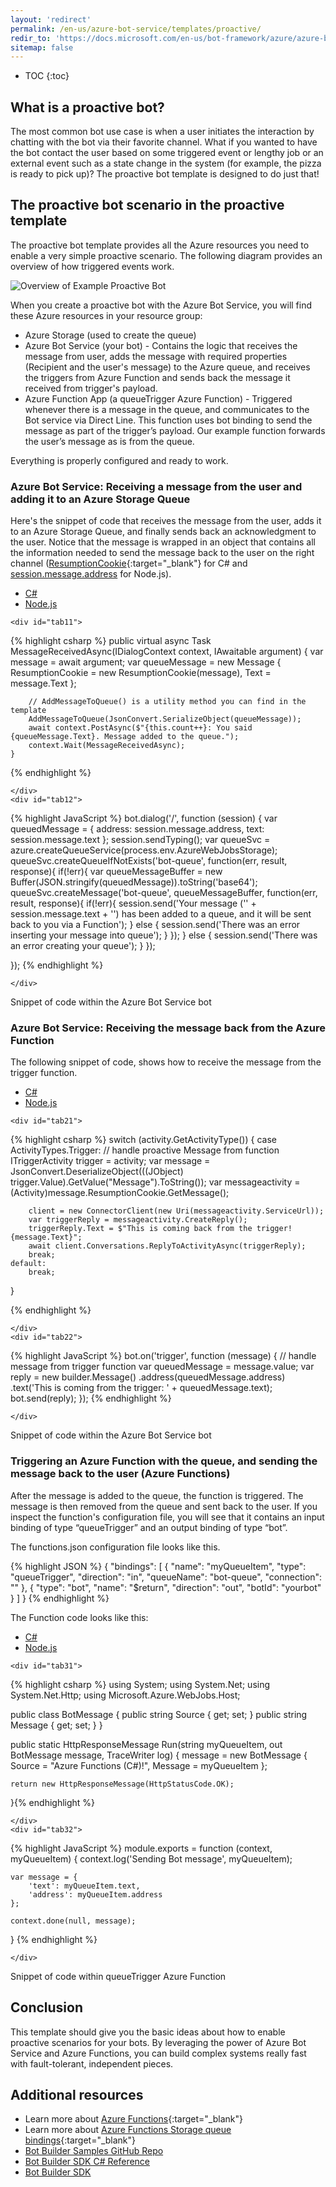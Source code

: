 ```yaml
---
layout: 'redirect'
permalink: /en-us/azure-bot-service/templates/proactive/
redir_to: 'https://docs.microsoft.com/en-us/bot-framework/azure/azure-bot-service-template-proactive'
sitemap: false
---
```


* TOC
{:toc}

## What is a proactive bot?
The most common bot use case is when a user initiates the interaction by chatting with the bot via their favorite channel. What if you wanted to have the bot contact the user based on some triggered event or lengthy job or an external event such as a state change in the system (for example, the pizza is ready to pick up)? The proactive bot template is designed to do just that! 

## The proactive bot scenario in the proactive template
The proactive bot template provides all the Azure resources you need to enable a very simple proactive scenario. The following diagram provides an overview of how triggered events work.

![Overview of Example Proactive Bot](/en-us/images/azure-bots/azure-bot-proactive-diagram.png)

When you create a proactive bot with the Azure Bot Service, you will find these Azure resources in your resource group:

- Azure Storage (used to create the queue)
- Azure Bot Service (your bot) - Contains the logic that receives the message from user, adds the message with required properties (Recipient and the user's message) to the Azure queue, and receives the triggers from Azure Function and sends back the message it received from trigger's payload.
- Azure Function App (a queueTrigger Azure Function) - Triggered whenever there is a message in the queue, and communicates to the Bot service via Direct Line. This function uses bot binding to send the message as part of the trigger’s payload. Our example function forwards the user’s message as is from the queue.

Everything is properly configured and ready to work.

### Azure Bot Service: Receiving a message from the user and adding it to an Azure Storage Queue
Here's the snippet of code that receives the message from the user, adds it to an Azure Storage Queue, and finally sends back an acknowledgment to the user. Notice that the message is wrapped in an object that contains all the information needed to send the message back to the user on the right channel ([ResumptionCookie](/en-us/csharp/builder/sdkreference/dc/d2b/class_microsoft_1_1_bot_1_1_builder_1_1_dialogs_1_1_resumption_cookie.html){:target="_blank"} for C# and [session.message.address]() for Node.js).

<div id="thetabs1">
    <ul>
        <li data-lang="csharp"><a href="#tab11">C#</a></li>
        <li data-lang="node"><a href="#tab12">Node.js</a></li>
    </ul>

    <div id="tab11">

{% highlight csharp %}
    public virtual async Task MessageReceivedAsync(IDialogContext context, IAwaitable<IMessageActivity> argument)
    {
        var message = await argument;
        var queueMessage = new Message
        {
            ResumptionCookie = new ResumptionCookie(message),
            Text = message.Text
        };
        
        // AddMessageToQueue() is a utility method you can find in the template
        AddMessageToQueue(JsonConvert.SerializeObject(queueMessage));
        await context.PostAsync($"{this.count++}: You said {queueMessage.Text}. Message added to the queue.");
        context.Wait(MessageReceivedAsync);
    }

{% endhighlight %}

    </div>
    <div id="tab12">

{% highlight JavaScript %}
bot.dialog('/', function (session) {
    var queuedMessage = { address: session.message.address, text: session.message.text };
    session.sendTyping();
    var queueSvc = azure.createQueueService(process.env.AzureWebJobsStorage);
    queueSvc.createQueueIfNotExists('bot-queue', function(err, result, response){
        if(!err){
            var queueMessageBuffer = new Buffer(JSON.stringify(queuedMessage)).toString('base64');
            queueSvc.createMessage('bot-queue', queueMessageBuffer, function(err, result, response){
                if(!err){
                    session.send('Your message (\'' + session.message.text + '\') has been added to a queue, and it will be sent back to you via a Function');
                } else {
                    session.send('There was an error inserting your message into queue');
                }
            });
        } else {
            session.send('There was an error creating your queue');
        }
    });

});
{% endhighlight %}

    </div>  
</div>

<div class="imagecaption"><span>Snippet of code within the Azure Bot Service bot</span></div>


### Azure Bot Service: Receiving the message back from the Azure Function

The following snippet of code, shows how to receive the message from the trigger function.

<div id="thetabs2">
    <ul>
        <li data-lang="csharp"><a href="#tab21">C#</a></li>
        <li data-lang="node"><a href="#tab22">Node.js</a></li>
    </ul>

    <div id="tab21">

{% highlight csharp %}
switch (activity.GetActivityType())
{
    case ActivityTypes.Trigger:
        // handle proactive Message from function
        ITriggerActivity trigger = activity;
        var message = JsonConvert.DeserializeObject<Message>(((JObject) trigger.Value).GetValue("Message").ToString());
        var messageactivity = (Activity)message.ResumptionCookie.GetMessage();

        client = new ConnectorClient(new Uri(messageactivity.ServiceUrl));
        var triggerReply = messageactivity.CreateReply();
        triggerReply.Text = $"This is coming back from the trigger! {message.Text}";
        await client.Conversations.ReplyToActivityAsync(triggerReply);
        break;
    default:
        break;
}

{% endhighlight %}

    </div>
    <div id="tab22">

{% highlight JavaScript %}
bot.on('trigger', function (message) {
    // handle message from trigger function
    var queuedMessage = message.value;
    var reply = new builder.Message()
        .address(queuedMessage.address)
        .text('This is coming from the trigger: ' + queuedMessage.text);
    bot.send(reply);
});
{% endhighlight %}

    </div>  
</div>

<div class="imagecaption"><span>Snippet of code within the Azure Bot Service bot</span></div>


### Triggering an Azure Function with the queue, and sending the message back to the user (Azure Functions)
After the message is added to the queue, the function is triggered. The message is then removed from the queue and sent back to the user. If you inspect the function's configuration file, you will see that it contains an input binding of type “queueTrigger” and an output binding of type “bot”.

The functions.json configuration file looks like this.

{% highlight JSON %}
{
  "bindings": [
    {
      "name": "myQueueItem",
      "type": "queueTrigger",
      "direction": "in",
      "queueName": "bot-queue",
      "connection": ""
    },
    {
      "type": "bot",
      "name": "$return",
      "direction": "out",
      "botId": "yourbot"
    }
  ]
}
{% endhighlight %} 

The Function code looks like this:



<div id="thetabs3">
    <ul>
        <li data-lang="csharp"><a href="#tab31">C#</a></li>
        <li data-lang="node"><a href="#tab32">Node.js</a></li>
    </ul>

    <div id="tab31">

{% highlight csharp %}
using System;
using System.Net;
using System.Net.Http;
using Microsoft.Azure.WebJobs.Host;

public class BotMessage
{
    public string Source { get; set; } 
    public string Message { get; set; }
}

public static HttpResponseMessage Run(string myQueueItem, out BotMessage message, TraceWriter log)
{
    message = new BotMessage
    { 
        Source = "Azure Functions (C#)!", 
        Message = myQueueItem
    };

    return new HttpResponseMessage(HttpStatusCode.OK); 
}{% endhighlight %}

    </div>
    <div id="tab32">

{% highlight JavaScript %}
module.exports = function (context, myQueueItem) {
    context.log('Sending Bot message', myQueueItem);

    var message = {
        'text': myQueueItem.text,
        'address': myQueueItem.address
    };

    context.done(null, message);
}
{% endhighlight %}

    </div>  
</div>

<div class="imagecaption"><span>Snippet of code within queueTrigger Azure Function</span></div>



## Conclusion
This template should give you the basic ideas about how to enable proactive scenarios for your bots. By leveraging the power of Azure Bot Service and Azure Functions, you can build complex systems really fast with fault-tolerant, independent pieces.

## Additional resources

* Learn more about [Azure Functions](https://azure.microsoft.com/en-us/documentation/services/functions/){:target="_blank"}
* Learn more about [Azure Functions Storage queue bindings](https://azure.microsoft.com/en-us/documentation/articles/functions-bindings-storage-queue/){:target="_blank"}
* [Bot Builder Samples GitHub Repo](https://github.com/Microsoft/BotBuilder-Samples)
* [Bot Builder SDK C# Reference](https://docs.botframework.com/en-us/csharp/builder/sdkreference/)
* [Bot Builder SDK](https://github.com/Microsoft/BotBuilder-Samples)
